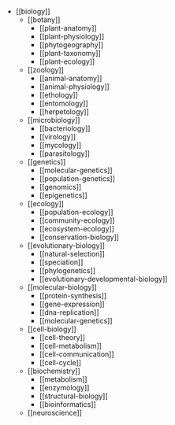- [[biology]]
  - [[botany]]
    - [[plant-anatomy]]
    - [[plant-physiology]]
    - [[phytogeography]]
    - [[plant-taxonomy]]
    - [[plant-ecology]]
  - [[zoology]]
    - [[animal-anatomy]]
    - [[animal-physiology]]
    - [[ethology]]
    - [[entomology]]
    - [[herpetology]]
  - [[microbiology]]
    - [[bacteriology]]
    - [[virology]]
    - [[mycology]]
    - [[parasitology]]
  - [[genetics]]
    - [[molecular-genetics]]
    - [[population-genetics]]
    - [[genomics]]
    - [[epigenetics]]
  - [[ecology]]
    - [[population-ecology]]
    - [[community-ecology]]
    - [[ecosystem-ecology]]
    - [[conservation-biology]]
  - [[evolutionary-biology]]
    - [[natural-selection]]
    - [[speciation]]
    - [[phylogenetics]]
    - [[evolutionary-developmental-biology]]
  - [[molecular-biology]]
    - [[protein-synthesis]]
    - [[gene-expression]]
    - [[dna-replication]]
    - [[molecular-genetics]]
  - [[cell-biology]]
    - [[cell-theory]]
    - [[cell-metabolism]]
    - [[cell-communication]]
    - [[cell-cycle]]
  - [[biochemistry]]
    - [[metabolism]]
    - [[enzymology]]
    - [[structural-biology]]
    - [[bioinformatics]]
  - [[neuroscience]]
